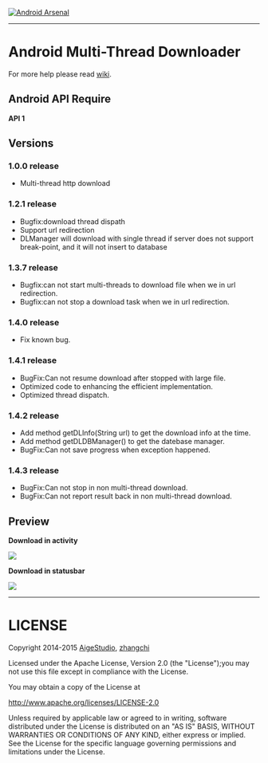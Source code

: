 [![Android Arsenal](https://img.shields.io/badge/Android%20Arsenal-MultiThreadDownloader-brightgreen.svg?style=flat)](http://android-arsenal.com/details/1/1865)

***

# Android Multi-Thread Downloader
For more help please read [wiki](https://github.com/AigeStudio/MultiThreadDownloader/wiki).

## Android API Require
**API 1**

## Versions
### 1.0.0 release
* Multi-thread http download

### 1.2.1 release
* Bugfix:download thread dispath
* Support url redirection
* DLManager will download with single thread if server does not support break-point, and it will not insert to database

### 1.3.7 release
* Bugfix:can not start multi-threads to download file when we in url redirection.
* Bugfix:can not stop a download task when we in url redirection.

### 1.4.0 release
* Fix known bug.

### 1.4.1 release
* BugFix:Can not resume download after stopped with large file.
* Optimized code to enhancing the efficient implementation.
* Optimized thread dispatch.

### 1.4.2 release
* Add method getDLInfo(String url) to get the download info at the time.
* Add method getDLDBManager() to get the datebase manager.
* BugFix:Can not save progress when exception happened.

### 1.4.3 release
* BugFix:Can not stop in non multi-thread download.
* BugFix:Can not report result back in non multi-thread download.

## Preview
**Download in activity**

![](https://github.com/AigeStudio/MultiThreadDownloader/blob/master/preview1.gif)

**Download in statusbar**

![](https://github.com/AigeStudio/MultiThreadDownloader/blob/master/preview2.gif)

***

# LICENSE
Copyright 2014-2015 [AigeStudio](https://github.com/AigeStudio), [zhangchi](https://github.com/kxdd2002)

Licensed under the Apache License, Version 2.0 (the "License");you may not use this file except in compliance with the License.

You may obtain a copy of the License at

http://www.apache.org/licenses/LICENSE-2.0

Unless required by applicable law or agreed to in writing, software distributed under the License is distributed on an "AS IS" BASIS, WITHOUT WARRANTIES OR CONDITIONS OF ANY KIND, either express or implied. See the License for the specific language governing permissions and limitations under the License.
